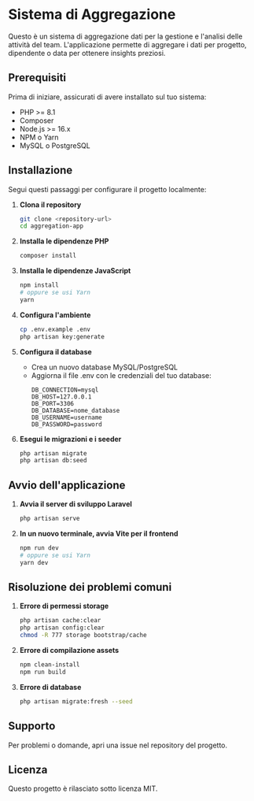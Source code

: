 # Sistema di Aggregazione

Questo è un sistema di aggregazione dati per la gestione e l'analisi delle attività del team. L'applicazione permette di aggregare i dati per progetto, dipendente o data per ottenere insights preziosi.

## Prerequisiti

Prima di iniziare, assicurati di avere installato sul tuo sistema:

-   PHP >= 8.1
-   Composer
-   Node.js >= 16.x
-   NPM o Yarn
-   MySQL o PostgreSQL

## Installazione

Segui questi passaggi per configurare il progetto localmente:

1. **Clona il repository**

    ```bash
    git clone <repository-url>
    cd aggregation-app
    ```

2. **Installa le dipendenze PHP**

    ```bash
    composer install
    ```

3. **Installa le dipendenze JavaScript**

    ```bash
    npm install
    # oppure se usi Yarn
    yarn
    ```

4. **Configura l'ambiente**

    ```bash
    cp .env.example .env
    php artisan key:generate
    ```

5. **Configura il database**

    - Crea un nuovo database MySQL/PostgreSQL
    - Aggiorna il file .env con le credenziali del tuo database:
        ```
        DB_CONNECTION=mysql
        DB_HOST=127.0.0.1
        DB_PORT=3306
        DB_DATABASE=nome_database
        DB_USERNAME=username
        DB_PASSWORD=password
        ```

6. **Esegui le migrazioni e i seeder**
    ```bash
    php artisan migrate
    php artisan db:seed
    ```

## Avvio dell'applicazione

1. **Avvia il server di sviluppo Laravel**

    ```bash
    php artisan serve
    ```

2. **In un nuovo terminale, avvia Vite per il frontend**

    ```bash
    npm run dev
    # oppure se usi Yarn
    yarn dev
    ```

## Risoluzione dei problemi comuni

1. **Errore di permessi storage**

    ```bash
    php artisan cache:clear
    php artisan config:clear
    chmod -R 777 storage bootstrap/cache
    ```

2. **Errore di compilazione assets**

    ```bash
    npm clean-install
    npm run build
    ```

3. **Errore di database**
    ```bash
    php artisan migrate:fresh --seed
    ```

## Supporto

Per problemi o domande, apri una issue nel repository del progetto.

## Licenza

Questo progetto è rilasciato sotto licenza MIT.
